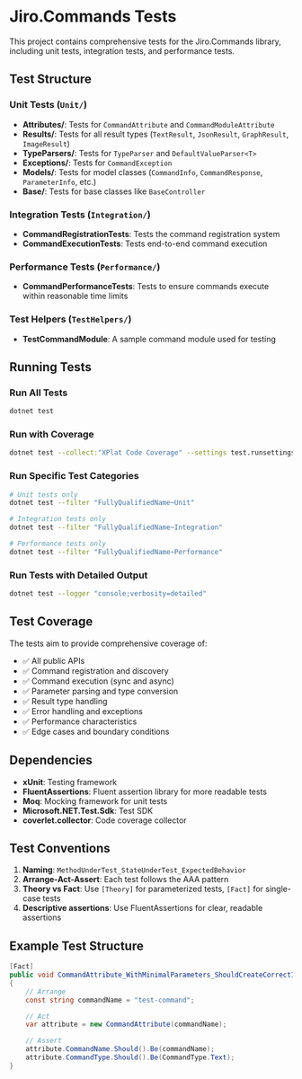 # Jiro.Commands Tests

This project contains comprehensive tests for the Jiro.Commands library, including unit tests, integration tests, and performance tests.

## Test Structure

### Unit Tests (`Unit/`)

- **Attributes/**: Tests for `CommandAttribute` and `CommandModuleAttribute`
- **Results/**: Tests for all result types (`TextResult`, `JsonResult`, `GraphResult`, `ImageResult`)
- **TypeParsers/**: Tests for `TypeParser` and `DefaultValueParser<T>`
- **Exceptions/**: Tests for `CommandException`
- **Models/**: Tests for model classes (`CommandInfo`, `CommandResponse`, `ParameterInfo`, etc.)
- **Base/**: Tests for base classes like `BaseController`

### Integration Tests (`Integration/`)

- **CommandRegistrationTests**: Tests the command registration system
- **CommandExecutionTests**: Tests end-to-end command execution

### Performance Tests (`Performance/`)

- **CommandPerformanceTests**: Tests to ensure commands execute within reasonable time limits

### Test Helpers (`TestHelpers/`)

- **TestCommandModule**: A sample command module used for testing

## Running Tests

### Run All Tests

```bash
dotnet test
```

### Run with Coverage

```bash
dotnet test --collect:"XPlat Code Coverage" --settings test.runsettings
```

### Run Specific Test Categories

```bash
# Unit tests only
dotnet test --filter "FullyQualifiedName~Unit"

# Integration tests only
dotnet test --filter "FullyQualifiedName~Integration"

# Performance tests only
dotnet test --filter "FullyQualifiedName~Performance"
```

### Run Tests with Detailed Output

```bash
dotnet test --logger "console;verbosity=detailed"
```

## Test Coverage

The tests aim to provide comprehensive coverage of:

- ✅ All public APIs
- ✅ Command registration and discovery
- ✅ Command execution (sync and async)
- ✅ Parameter parsing and type conversion
- ✅ Result type handling
- ✅ Error handling and exceptions
- ✅ Performance characteristics
- ✅ Edge cases and boundary conditions

## Dependencies

- **xUnit**: Testing framework
- **FluentAssertions**: Fluent assertion library for more readable tests
- **Moq**: Mocking framework for unit tests
- **Microsoft.NET.Test.Sdk**: Test SDK
- **coverlet.collector**: Code coverage collector

## Test Conventions

1. **Naming**: `MethodUnderTest_StateUnderTest_ExpectedBehavior`
2. **Arrange-Act-Assert**: Each test follows the AAA pattern
3. **Theory vs Fact**: Use `[Theory]` for parameterized tests, `[Fact]` for single-case tests
4. **Descriptive assertions**: Use FluentAssertions for clear, readable assertions

## Example Test Structure

```csharp
[Fact]
public void CommandAttribute_WithMinimalParameters_ShouldCreateCorrectInstance()
{
    // Arrange
    const string commandName = "test-command";

    // Act
    var attribute = new CommandAttribute(commandName);

    // Assert
    attribute.CommandName.Should().Be(commandName);
    attribute.CommandType.Should().Be(CommandType.Text);
}
```
